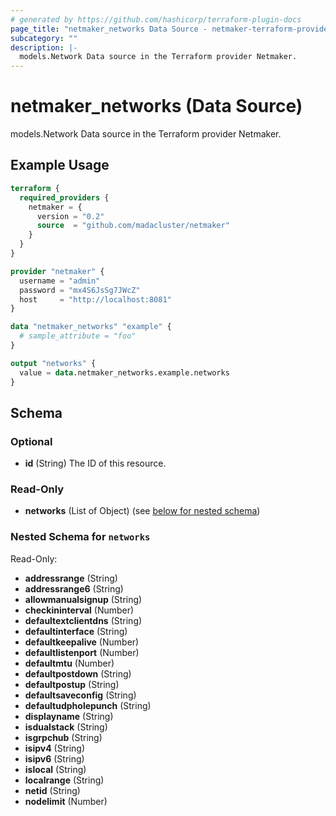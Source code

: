 ```yaml
---
# generated by https://github.com/hashicorp/terraform-plugin-docs
page_title: "netmaker_networks Data Source - netmaker-terraform-provider"
subcategory: ""
description: |-
  models.Network Data source in the Terraform provider Netmaker.
---
```


# netmaker_networks (Data Source)

models.Network Data source in the Terraform provider Netmaker.

## Example Usage

```terraform
terraform {
  required_providers {
    netmaker = {
      version = "0.2"
      source  = "github.com/madacluster/netmaker"
    }
  }
}

provider "netmaker" {
  username = "admin"
  password = "mx4S6JsSg7JWcZ"
  host     = "http://localhost:8081"
}

data "netmaker_networks" "example" {
  # sample_attribute = "foo"
}

output "networks" {
  value = data.netmaker_networks.example.networks
}
```

<!-- schema generated by tfplugindocs -->
## Schema

### Optional

- **id** (String) The ID of this resource.

### Read-Only

- **networks** (List of Object) (see [below for nested schema](#nestedatt--networks))

<a id="nestedatt--networks"></a>
### Nested Schema for `networks`

Read-Only:

- **addressrange** (String)
- **addressrange6** (String)
- **allowmanualsignup** (String)
- **checkininterval** (Number)
- **defaultextclientdns** (String)
- **defaultinterface** (String)
- **defaultkeepalive** (Number)
- **defaultlistenport** (Number)
- **defaultmtu** (Number)
- **defaultpostdown** (String)
- **defaultpostup** (String)
- **defaultsaveconfig** (String)
- **defaultudpholepunch** (String)
- **displayname** (String)
- **isdualstack** (String)
- **isgrpchub** (String)
- **isipv4** (String)
- **isipv6** (String)
- **islocal** (String)
- **localrange** (String)
- **netid** (String)
- **nodelimit** (Number)


